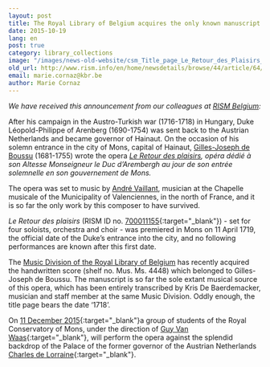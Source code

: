 ```yaml
---
layout: post
title: The Royal Library of Belgium acquires the only known manuscript of "Le Retour des plaisirs" (1719) by André Vaillant
date: 2015-10-19
lang: en
post: true
category: library_collections
image: "/images/news-old-website/csm_Title_page_Le_Retour_des_Plaisirs_01_a038314b5b.jpg"
old_url: http://www.rism.info/en/home/newsdetails/browse/44/article/64/the-royal-library-of-belgium-acquires-the-only-known-manuscript-of-le-retour-des-plaisirs-1719-b.html
email: marie.cornaz@kbr.be
author: Marie Cornaz
---
```


_We have received this announcement from our colleagues at [RISM Belgium](/working-groups.html):_


After his campaign in the Austro-Turkish war (1716-1718) in Hungary, Duke Léopold-Philippe of Arenberg (1690-1754) was sent back to the Austrian Netherlands and became governor of Hainaut. On the occasion of his solemn entrance in the city of Mons, capital of Hainaut, [Gilles-Joseph de Boussu](http://www.hainautterremusicale.com/hommes/boussu-gilles-joseph-f460.html) (1681-1755) wrote the opera _[Le Retour des plaisirs](http://www.hainautterremusicale.com/oeuvres/retour-plaisirs-f11.html), opéra dédié à son Altesse Monseigneur le Duc d’Arembergh au jour de son entrée solemnelle en son gouvernement de Mons._

The opera was set to music by [André Vaillant](http://www.hainautterremusicale.com/hommes/vaillant-vaillan-andre-f94.html), musician at the Chapelle musicale of the Municipality of Valenciennes, in the north of France, and it is so far the only work by this composer to have survived.

_Le Retour des plaisirs_ (RISM ID no. [700011155](https://opac.rism.info/metaopac/search?View=rism&id=700011155){:target="_blank"}) - set for four soloists, orchestra and choir - was premiered in Mons on 11 April 1719, the official date of the Duke’s entrance into the city, and no following performances are known after this first date.

The [Music Division of the Royal Library of Belgium](http://www.kbr.be/collections/musique/musique_fr.html) has recently acquired the handwritten score (shelf no. Mus. Ms. 4448) which belonged to Gilles-Joseph de Boussu. The manuscript is so far the sole extant musical source of this opera, which has been entirely transcribed by Kris De Baerdemacker, musician and staff member at the same Music Division. Oddly enough, the title page bears the date ‘1718’.

On [11 December 2015](http://www.kbr.be/actualites/concerts/programme/11_12_fr.html){:target="_blank"}a group of students of the Royal Conservatory of Mons, under the direction of [Guy Van Waas](http://cavema.be/en/agremens/director){:target="_blank"}, will perform the opera against the splendid backdrop of the Palace of the former governor of the Austrian Netherlands [Charles de Lorraine](http://www.kbr.be/actualites/palace/palace_pres_fr.html){:target="_blank"}.